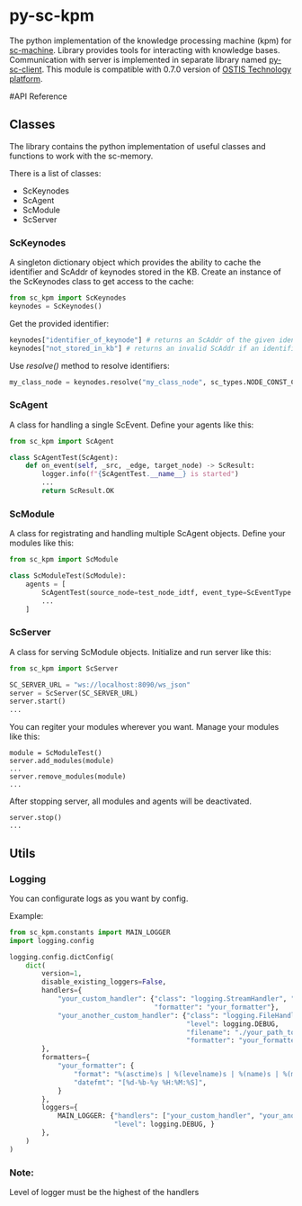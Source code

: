 # py-sc-kpm
The python implementation of the knowledge processing machine (kpm) for [sc-machine](https://github.com/ostis-ai/sc-machine).
Library provides tools for interacting with knowledge bases.
Communication with server is implemented in separate library named [py-sc-client](https://github.com/ostis-ai/py-sc-client).
This module is compatible with 0.7.0 version of [OSTIS Technology platform](https://github.com/ostis-ai/ostis-web-platform).

#API Reference

## Classes
The library contains the python implementation of useful classes and functions to work with the sc-memory.

There is a list of classes:

 - ScKeynodes
 - ScAgent
 - ScModule
 - ScServer


### ScKeynodes
A singleton dictionary object which provides the ability to cache the identifier and ScAddr of keynodes stored in the KB.
Create an instance of the ScKeynodes class to get access to the cache:

```py
from sc_kpm import ScKeynodes
keynodes = ScKeynodes()
```

Get the provided identifier:
```py
keynodes["identifier_of_keynode"] # returns an ScAddr of the given identifier
keynodes["not_stored_in_kb"] # returns an invalid ScAddr if an identifier does not exist in the memory
```

Use _resolve()_ method to resolve identifiers:

```py
my_class_node = keynodes.resolve("my_class_node", sc_types.NODE_CONST_CLASS)
```


### ScAgent
A class for handling a single ScEvent. Define your agents like this:
```py
from sc_kpm import ScAgent

class ScAgentTest(ScAgent):
    def on_event(self, _src, _edge, target_node) -> ScResult:
        logger.info(f"{ScAgentTest.__name__} is started")
        ...
        return ScResult.OK
```


### ScModule
A class for registrating and handling multiple ScAgent objects. Define your modules like this:
```py
from sc_kpm import ScModule

class ScModuleTest(ScModule):
    agents = [
        ScAgentTest(source_node=test_node_idtf, event_type=ScEventType.ADD_OUTGOING_EDGE),
        ...
    ]
```


### ScServer
A class for serving ScModule objects. Initialize and run server like this:
```py
from sc_kpm import ScServer

SC_SERVER_URL = "ws://localhost:8090/ws_json"
server = ScServer(SC_SERVER_URL)
server.start()
...
```

You can regiter your modules wherever you want. Manage your modules like this:
```
module = ScModuleTest()
server.add_modules(module)
...
server.remove_modules(module)
...
```

After stopping server, all modules and agents will be deactivated.
```
server.stop()
...
```

## Utils
### Logging
You can configurate logs as you want by config.

Example:

```py
from sc_kpm.constants import MAIN_LOGGER
import logging.config

logging.config.dictConfig(
    dict(
        version=1,
        disable_existing_loggers=False,
        handlers={
            "your_custom_handler": {"class": "logging.StreamHandler", "level": logging.INFO,
                                    "formatter": "your_formatter"},
            "your_another_custom_handler": {"class": "logging.FileHandler",
                                            "level": logging.DEBUG,
                                            "filename": "./your_path_to_logs.log",
                                            "formatter": "your_formatter"},
        },
        formatters={
            "your_formatter": {
                "format": "%(asctime)s | %(levelname)s | %(name)s | %(message)s",
                "datefmt": "[%d-%b-%y %H:%M:%S]",
            }
        },
        loggers={
            MAIN_LOGGER: {"handlers": ["your_custom_handler", "your_another_custom_handler"],
                          "level": logging.DEBUG, }
        },
    )
)
```
### Note:

Level of logger must be  the highest of the handlers
